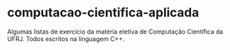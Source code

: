 # computacao-cientifica-aplicada
Algumas listas de exercício da matéria eletiva de Computação Científica da UFRJ. Todos escritos na linguagem C++.
